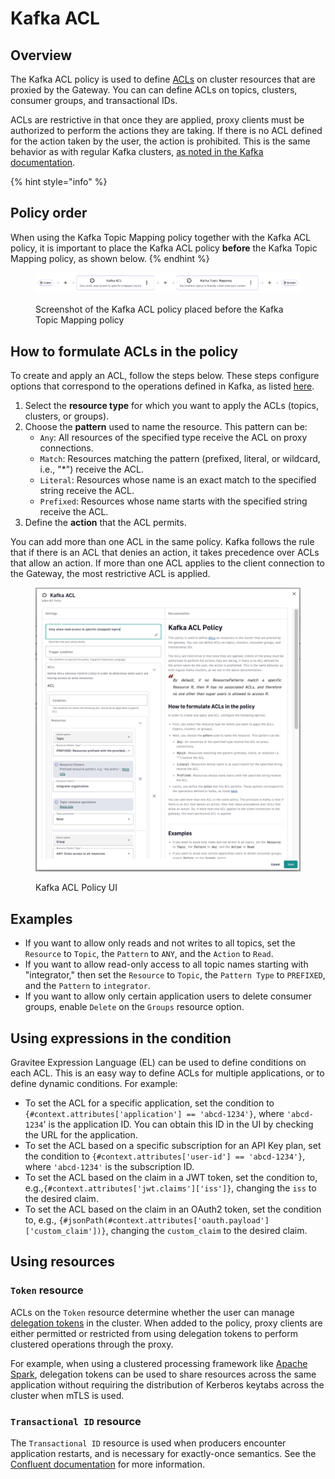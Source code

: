 # Kafka ACL

## Overview

The Kafka ACL policy is used to define [ACLs](https://kafka.apache.org/documentation/#security_authz) on cluster resources that are proxied by the Gateway. You can can define ACLs on topics, clusters, consumer groups, and transactional IDs.

ACLs are restrictive in that once they are applied, proxy clients must be authorized to perform the actions they are taking. If there is no ACL defined for the action taken by the user, the action is prohibited. This is the same behavior as with regular Kafka clusters, [as noted in the Kafka documentation](https://kafka.apache.org/24/documentation.html#security_authz).

{% hint style="info" %}
## Policy order <a href="#user-content-supported-kafka-apikeys" id="user-content-supported-kafka-apikeys"></a>

When using the Kafka Topic Mapping policy together with the Kafka ACL policy, it is important to place the Kafka ACL policy **before** the Kafka Topic Mapping policy, as shown below.
{% endhint %}

<figure><img src="../../.gitbook/assets/policy order.png" alt=""><figcaption><p>Screenshot of the Kafka ACL policy placed before the Kafka Topic Mapping policy</p></figcaption></figure>

## How to formulate ACLs in the policy

To create and apply an ACL, follow the steps below. These steps configure options that correspond to the operations defined in Kafka, as listed [here](https://docs.confluent.io/platform/current/security/authorization/acls/overview.html#operations).

1. Select the **resource type** for which you want to apply the ACLs (topics, clusters, or groups).
2. Choose the **pattern** used to name the resource. This pattern can be:
   * `Any`: All resources of the specified type receive the ACL on proxy connections.
   * `Match`: Resources matching the pattern (prefixed, literal, or wildcard, i.e., "\*") receive the ACL.
   * `Literal`: Resources whose name is an exact match to the specified string receive the ACL.
   * `Prefixed`: Resources whose name starts with the specified string receive the ACL.
3. Define the **action** that the ACL permits.&#x20;

You can add more than one ACL in the same policy. Kafka follows the rule that if there is an ACL that denies an action, it takes precedence over ACLs that allow an action. If more than one ACL applies to the client connection to the Gateway, the most restrictive ACL is applied.

<figure><img src="../../.gitbook/assets/image (154).png" alt=""><figcaption><p>Kafka ACL Policy UI</p></figcaption></figure>

## Examples

* If you want to allow only reads and not writes to all topics, set the `Resource` to `Topic`, the `Pattern` to `ANY`, and the `Action` to `Read`.
* If you want to allow read-only access to all topic names starting with "integrator," then set the `Resource` to `Topic`, the `Pattern Type` to `PREFIXED`, and the `Pattern` to `integrator`.
* If you want to allow only certain application users to delete consumer groups, enable `Delete` on the `Groups` resource option.

## Using expressions in the condition

Gravitee Expression Language (EL) can be used to define conditions on each ACL. This is an easy way to define ACLs for multiple applications, or to define dynamic conditions. For example:

* To set the ACL for a specific application, set the condition to `{#context.attributes['application'] == 'abcd-1234'}`, where `'abcd-1234`' is the application ID. You can obtain this ID in the UI by checking the URL for the application.
* To set the ACL based on a specific subscription for an API Key plan, set the condition to `{#context.attributes['user-id'] == 'abcd-1234'}`, where `'abcd-1234'` is the subscription ID.
* To set the ACL based on the claim in a JWT token, set the condition to, e.g.,`{#context.attributes['jwt.claims']['iss']}`, changing the `iss` to the desired claim.
* To set the ACL based on the claim in an OAuth2 token, set the condition to, e.g., `{#jsonPath(#context.attributes['oauth.payload']['custom_claim'])}`, changing the `custom_claim` to the desired claim.

## Using resources

### `Token` resource

ACLs on the `Token` resource determine whether the user can manage [delegation tokens](https://docs.confluent.io/platform/current/security/authentication/delegation-tokens/overview.html#kafka-sasl-delegate-auth) in the cluster. When added to the policy, proxy clients are either permitted or restricted from using delegation tokens to perform clustered operations through the proxy.&#x20;

For example, when using a clustered processing framework like [Apache Spark](https://spark.apache.org/), delegation tokens can be used to share resources across the same application without requiring the distribution of Kerberos keytabs across the cluster when mTLS is used.

### `Transactional ID` resource

The `Transactional ID` resource is used when producers encounter application restarts, and is necessary for exactly-once semantics. See the [Confluent documentation](https://docs.confluent.io/platform/current/security/authorization/acls/overview.html#resources) for more information.
